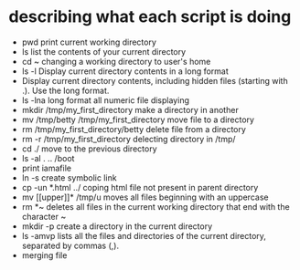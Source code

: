 # describing what each script is doing 
* pwd print current working directory
* ls list the contents of your current directory
* cd ~ changing a working directory to user's home
* ls -l Display current directory contents in a long format
* Display current directory contents, including hidden files (starting with .). Use the long format.
* ls -lna long format all numeric file displaying
* mkdir /tmp/my_first_directory make a directory in another
* mv /tmp/betty /tmp/my_first_directory move file to a directory
* rm /tmp/my_first_directory/betty delete file from a directory
* rm -r /tmp/my_first_directory delecting directory in /tmp/
* cd ./ move to the previous directory
* ls -al . .. /boot 
* print iamafile
* ln -s create symbolic link
* cp -un *.html ../ coping html file not present in parent directory
* mv [[upper]]* /tmp/u moves all files beginning with an uppercase
* rm *~  deletes all files in the current working directory that end with the character ~
* mkdir -p create a directory in the current directory
* ls -amvp lists all the files and directories of the current directory, separated by commas (,).
* merging file
